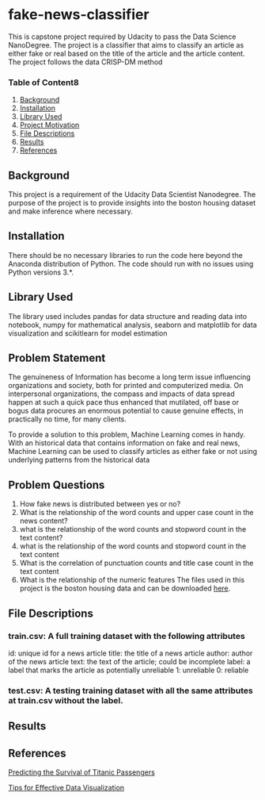 # fake-news-classifier
This is capstone project required by Udacity to pass the Data Science NanoDegree. The project is a classifier that aims to classify an article as either fake or real based on the title of the article and the article content. The project follows the data CRISP-DM method


### Table of Content8

1. [Background](#background)
3. [Installation](#installation)
4. [Library Used](#library)
5. [Project Motivation](#motivation)
6. [File Descriptions](#files)
7. [Results](#results)
5. [References](#reference)

## Background <a name="background"></a>

This project is a requirement of the Udacity Data Scientist Nanodegree. The purpose of the project is to provide insights into the boston housing dataset and make inference where necessary. 

## Installation <a name="installation"></a>

There should be no necessary libraries to run the code here beyond the Anaconda distribution of Python.  The code should run with no issues using Python versions 3.*.

## Library Used <a name="library"></a>

The library used includes pandas for data structure and reading data into notebook, numpy for mathematical analysis, seaborn and matplotlib for data visualization and scikitlearn for model estimation

## Problem Statement <a name="statement"></a>
The genuineness of Information has become a long term issue influencing organizations and society, both for printed and computerized media. On interpersonal organizations, the compass and impacts of data spread happen at such a quick pace thus enhanced that mutilated, off base or bogus data procures an enormous potential to cause genuine effects, in practically no time, for many clients.

To provide a solution to this problem, Machine Learning comes in handy. With an historical data that contains information on fake and real news, Machine Learning can be used to classify articles as either fake or not using underlying patterns from the historical data

## Problem Questions <a name="questions"></a>

1. How fake news is distributed between yes or no?
2. What is the relationship of the word counts and upper case count in the news content?
3. what is the relationship of the word counts and stopword count in the text content?
4. what is the relationship of the word counts and stopword count in the text content
5. What is the correlation of punctuation counts and title case count in the text content
6. What is the relationship of the numeric features
The files used in this project is the boston housing data and can be downloaded [here](https://www.kaggle.com/c/fake-news/data). 


## File Descriptions <a name="files"></a>

### train.csv: A full training dataset with the following attributes
id: unique id for a news article
title: the title of a news article
author: author of the news article
text: the text of the article; could be incomplete
label: a label that marks the article as potentially unreliable 1: unreliable 0: reliable
### test.csv: A testing training dataset with all the same attributes at train.csv without the label.


## Results<a name="results"></a>


## References <a name="reference"></a>

[Predicting the Survival of Titanic Passengers](https://towardsdatascience.com/predicting-the-survival-of-titanic-passengers-30870ccc7e8)

[Tips for Effective Data Visualization](https://towardsdatascience.com/tips-for-effective-data-visualization-d4b2af91db37)
